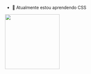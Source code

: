 
- 🌱 Atualmente estou aprendendo CSS
<div>
    <a href="https://github.com/risxard>
    <img height="180em" src="https://github-readme-stats.vercel.app/api?username={username}&theme=blue-green"/>
    <img height="180em" src="https://github-readme-stats.vercel.app/api?username={username}&theme=blue-green"/>
</div>
                                                                                                             
